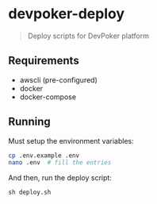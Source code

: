 # devpoker-deploy

> Deploy scripts for DevPoker platform

## Requirements

- awscli (pre-configured)
- docker
- docker-compose

## Running

Must setup the environment variables:

```bash
cp .env.example .env
nano .env  # fill the entries
```

And then, run the deploy script:

```
sh deploy.sh
```
